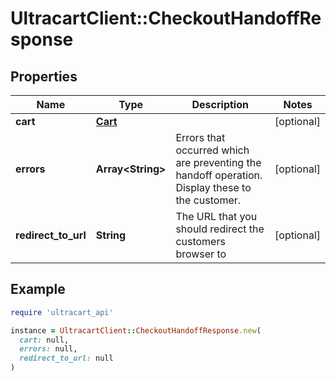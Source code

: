 # UltracartClient::CheckoutHandoffResponse

## Properties

| Name | Type | Description | Notes |
| ---- | ---- | ----------- | ----- |
| **cart** | [**Cart**](Cart.md) |  | [optional] |
| **errors** | **Array&lt;String&gt;** | Errors that occurred which are preventing the handoff operation.  Display these to the customer. | [optional] |
| **redirect_to_url** | **String** | The URL that you should redirect the customers browser to | [optional] |

## Example

```ruby
require 'ultracart_api'

instance = UltracartClient::CheckoutHandoffResponse.new(
  cart: null,
  errors: null,
  redirect_to_url: null
)
```


